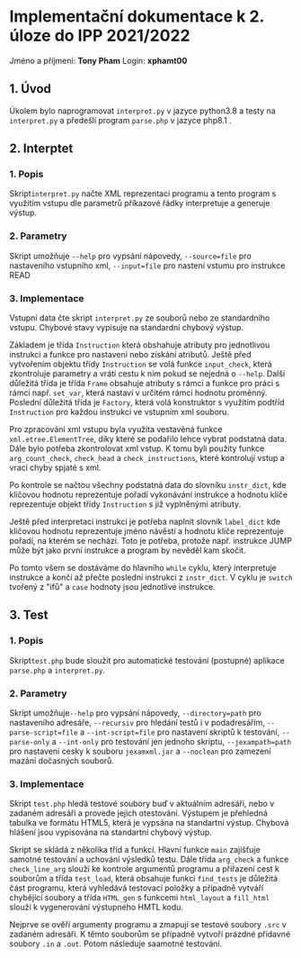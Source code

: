 # Implementační dokumentace k 2. úloze do IPP 2021/2022
Jméno a příjmení: __Tony Pham__
Login: __xphamt00__

## 1. Úvod
Úkolem bylo naprogramovat `interpret.py` v jazyce python3.8 a testy na `interpret.py` a předešlí program `parse.php` v jazyce php8.1 .

## 2. Interptet
### 1. Popis 
Skript`interpret.py` načte XML reprezentaci programu a tento program
s využitím vstupu dle parametrů příkazové řádky interpretuje a generuje výstup.
### 2. Parametry
Skript umožňuje `--help` pro vypsání nápovedy, `--source=file` pro nastaveního vstupního xml, `--input=file` pro nastení vstumu pro instrukce READ
### 3. Implementace
Vstupní data čte skript `interpret.py` ze souborů nebo ze standardního vstupu. Chybové stavy vypisuje na standardní chybový výstup.

Základem je třída `Instruction` která obshahuje atributy pro jednotlivou instrukci a funkce pro nastavení nebo získání atributů. Ještě před vytvořením objektu třídy `Instruction` se volá funkce `input_check`, která zkontroluje parametry a vrátí cestu k nim pokud se nejedná o `--help`. Další důležitá třída je třída `Frame` obsahuje atributy s rámci a funkce pro práci s rámci např. `set_var`, která nastaví v určitém rámci hodnotu proměnný. Poslední důležitá třída je `Factory`, která volá konstruktor s využitím podtříd `Instruction` pro každou instrukci ve vstupním xml souboru. 

Pro zpracování xml vstupu byla využita vestavěná funkce `xml.etree.ElementTree`, díky které se podařilo lehce vybrat podstatná data. Dále bylo potřeba zkontrolovat xml vstup. K tomu byli použity funkce `arg_count_check`, `check_head` a `check_instructions`, které kontrolují vstup a vrací chyby spjaté s xml. 

Po kontrole se načtou všechny podstatná data do slovníku `instr_dict`, kde klíčovou hodnotu reprezentuje pořadí vykonávání instrukce a hodnotu klíče reprezentuje objekt třídy `Instruction` s již vyplněnými atributy.

Ještě před interpretací instrukcí je potřeba naplnit slovník `label_dict` kde klíčovou hodnotu reprezentuje jméno návěstí a hodnotu klíče reprezentuje pořadí, na kterém se nechází. Toto je potřeba, protože např. instrukce JUMP může být jako první instrukce a program by nevěděl kam skočit.

Po tomto všem se dostáváme do hlavního `while` cyklu, který interpretuje instrukce a končí až přečte poslední instrukci z `instr_dict`. V cyklu je `switch` tvořený z "ifů" a `case` hodnoty jsou jednotlivé instrukce.

## 3. Test
### 1. Popis
Skript`test.php` bude sloužit pro automatické testování (postupné) aplikace
`parse.php` a `interpret.py`.
### 2. Parametry
Skript umožňuje`--help` pro vypsání nápovedy, `--directory=path` pro nastaveního adresáře, `--recursiv` pro hledání testů i v podadresářím, `--parse-script=file` a `--int-script=file` pro nastavení skriptů k testování, `--parse-only` a `--int-only` pro testování jen jednoho skriptu, `--jexampath=path` pro nastavení cesky k souboru `jexamxml.jar` a `--noclean` pro zamezení mazání dočasných souborů.
### 3. Implementace
Skript `test.php` hledá testové soubory buď v aktuálním adresáři, nebo v zadaném adresáři a provede jejich otestování. Výstupem je přehledná tabulka ve formátu HTML5, která je vypsána na standartní výstup. Chybová hlášení jsou vypisována na standartní chybový výstup.  

Skript se skládá z několika tříd a funkcí. Hlavní funkce `main` zajišťuje samotné testování a uchování výsledků testu. Dále třída `arg_check` a funkce `check_line_arg` slouží ke kontrole argumentů programu a přiřazení cest k souborům a třída `test_load`, která obsahuje funkci `find_tests` je důležitá část programu, která vyhledává testovací položky a případně vytváří chybějící soubory a třída `HTML_gen` s funkcemi `html_layout` a `fill_html` slouží k vygenerování výstupného HMTL kodu.

Nejprve se ověří argumenty programu a zmapují se testové soubory `.src` v zadaném adresáři. K těmto souborům se případně vytvoří prázdné přídavné soubory `.in` a `.out`. Potom následuje saamotné testování.